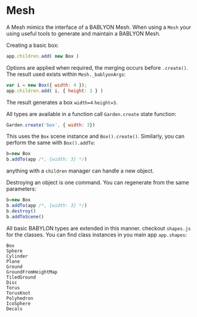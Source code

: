 # Mesh

A Mesh mimics the interface of a BABLYON Mesh. When using a `Mesh` your using useful tools to generate and maintain a BABLYON Mesh.

Creating a basic box:

```js
app.children.add( new Box )
```

Options are applied when required, the merging occurs before `.create()`. The result used exists within `Mesh._bablyonArgs`:

```js
var i = new Box({ width: 4 });
app.children.add( i, { height: 3 } )
```

The result generates a box `width=4` `height=3`.

All types are available in a function call `Garden.create` state function:

```js
Garden.create('box', { width: 3})
```

This uses the `Box` scene instance and `Box().create()`.
Similarly, you can perform the same with `Box().addTo`:

```js
b=new Box
b.addTo(app /*, {width: 3} */)
```

anything with a `children` manager can handle a new object.

Destroying an object is one command. You can regenerate from the same parameters:

```js
b=new Box
b.addTo(app /*, {width: 3} */)
b.destroy()
b.addToScene()
```

All basic BABYLON types are extended in this manner. checkout `shapes.js` for the classes. You can find class instances in you main app `app.shapes`:

```
Box
Sphere
Cylinder
Plane
Ground
GroundFromHeightMap
TiledGround
Disc
Torus
TorusKnot
Polyhedron
IcoSphere
Decals
```
